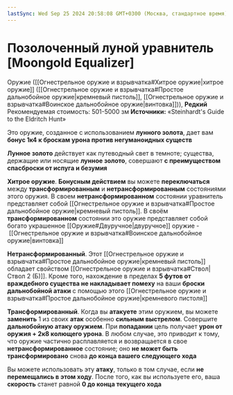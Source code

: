 ```yaml
---
lastSync: Wed Sep 25 2024 20:58:08 GMT+0300 (Москва, стандартное время)
---
```

# Позолоченный луной уравнитель [Moongold Equalizer]

Оружие ([[Огнестрельное оружие и взрывчатка#Хитрое оружие|хитрое оружие]] ([[Огнестрельное оружие и взрывчатка#Простое дальнобойное оружие|кремневый пистоль]], [[Огнестрельное оружие и взрывчатка#Воинское дальнобойное оружие|винтовка]])), **Редкий**
Рекомендуемая стоимость: 501-5000 зм
**Источники:** «Steinhardt's Guide to the Eldritch Hunt»

Это оружие, созданное с использованием **лунного золота**, дает вам **бонус 1к4 к броскам урона против негуманоидных существ**

**Лунное золото** действует как путеводный свет в темноте; существа, держащие или носящие **лунное золото**, совершают **с преимуществом спасброски от испуга и безумия**

**Хитрое оружие**. **Бонусным действием** вы можете **переключаться** между **трансформированным** и **нетрансформированным** состояниями этого оружия. В своем **нетрансформированном** состоянии уравнитель представляет собой [[Огнестрельное оружие и взрывчатка#Простое дальнобойное оружие|кремневый пистоль]]. В своём **трансформированном** состоянии это оружие представляет собой богато украшенное [[Оружие#Двуручное|двуручное]] оружие - [[Огнестрельное оружие и взрывчатка#Воинское дальнобойное оружие|винтовка]]

**Нетрансформированный**. Этот [[Огнестрельное оружие и взрывчатка#Простое дальнобойное оружие|кремневый пистоль]] обладает свойством [[Огнестрельное оружие и взрывчатка#Ствол|Ствол 2 (Б)]]. Кроме того, нахождение в пределах **5 футов от враждебного существа не накладывает помеху** на ваши **броски дальнобойной атаки** с помощью этого [[Огнестрельное оружие и взрывчатка#Простое дальнобойное оружие|кремневого пистоля]]

**Трансформированный**. Когда вы **атакуете** этим оружием, вы можете **заменить** 1 из своих **атак** особенно **сильным выстрелом**. Совершите **дальнобойную атаку оружием**. При **попадании** цель получает **урон от оружия + 2к8 колющего урона**. В любом случае, это приводит к тому, что оружие частично расплавляется и возвращается в свое **нетрансформированное** состояние; оно **не может быть трансформировано** снова **до конца вашего следующего хода**

Вы можете использовать эту **атаку**, только в том случае, если **не перемещались в этом ходу**. После того, как вы используете его, ваша **скорость** станет равной **0 до конца текущего хода**